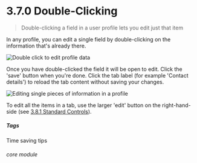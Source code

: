 # 3.7.0 Double-Clicking

> Double-clicking a field in a user profile lets you edit just that item

In any profile, you can edit a single field by double-clicking on the information that's already there.

![Double click to edit profile data](24a.png)

Once you have double-clicked the field it will be open to edit. Click the 'save' button when you're done. Click the tab label (for example 'Contact details') to reload the tab content without saving your changes.

![Editing single pieces of information in a profile](24b.png)

To edit all the items in a tab, use the larger 'edit' button on the right-hand-side (see [3.8.1  Standard Controls](/help/index/p/3.8.1)).


##### Tags
Time saving tips

###### core module

